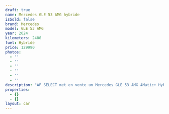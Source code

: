 ```yaml
---
draft: true
name: Mercedes GLE 53 AMG hybride
isSold: false
brand: Mercedes
model: GLE 53 AMG
year: 2024
kilometers: 2400
fuel: Hybride
price: 129990
photos:
  - ''
  - ''
  - ''
  - ''
  - ''
  - ''
description: "AP SELECT met en vente un Mercedes GLE 53 AMG 4Matic+ Hybride 585ch 9G Tronic du 09/2024 avec 2500km.  Motorisation essence 449ch + 136ch électrique avec 32g/km de CO2.  Couleur Noir Obsidienne metallic, intérieur cuir / alcantara Nappa AMG, finition Carbon.   Véhicule origine Mercedes Lyon \U0001F1EB\U0001F1F7 de première main.   TVA récupérable et leasing cessible.   Vendu avec une garantie constructeur 2 ans Mercedes avec extension jusqu’au 10/2029.  Équipements et options :  - Boîte 9G Tronic plus  - Pack premium AMG Line intérieur / extérieur  - Pack Sport Black AMG  - Pack Carbon AMG  - Pack Magic Vision Control  - Pack confort + - Suspensions pneumatique AIRMATIC - Échappement piloté AMG  - Toit panoramique  - Calandre diamant - Pack éclairage intérieur 64 couleurs - Jantes 21\" AMG forgées 53.3cm noires polies  - Attelage électrique  - AMG drive select - Feux avant full LED Multibeam  - Affichage tête haute  - Pack Hifi Burmester advanced  - MBUX  - Ecran média tactile WIDESCREEN - Android Auto - Apple car play  - Système de navigation NAVI + - Caméra de recul 360 - Radar avant / arrière  - Pack assistant conducteur +  - Système d'alerte d'angles-morts - Intérieur Cuir entendu ARTICO  - Soft Close Door System Keyless - Sièges avant et arrière électriques et chauffants  - Volant chauffant  - Accoudoir chauffant  - Pédaliers sport en inox  - Régulateur de vitesse adaptatif - Affichage multifonctions plus - Climatisation - Éclairage et essuie-glaces automatique  - Rétroviseurs électriques et chauffants - Rétroviseurs int / ext Electrochrome - Éclairage d’ambiance  - Marche pied aluminium rétro éclairé  - Ouverture / fermeture Coffre électrique   Disponible et visible sur RDV pour acheteur sérieux.  Possibilité d'une garantie 3, 6 ou 12 mois en supplément.  Réalisation des démarches d'immatriculation.   AP SELECT c'est des solutions de courtage et conciergerie sur mesure pour profiter librement de sa passion et de son patrimoine.  Prenez le volant, AP SELECT s'occupe du reste. "
properties:
  - {}
  - {}
layout: car
---
```


